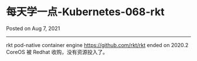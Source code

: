 # 每天学一点-Kubernetes-068-rkt

Posted on Aug 7, 2021

---

rkt
pod-native container engine https://github.com/rkt/rkt
ended on 2020.2
CoreOS 被 Redhat 收购，没有资源投入了。
